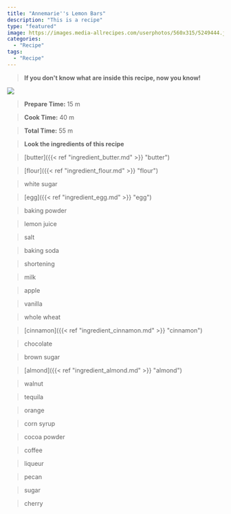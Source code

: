 ```yaml
---
title: "Annemarie''s Lemon Bars"
description: "This is a recipe"
type: "featured"
image: https://images.media-allrecipes.com/userphotos/560x315/5249444.jpg
categories: 
  - "Recipe"
tags: 
  - "Recipe"
---
```



>**If you don't know what are inside this recipe, now you know!**

![](../images/Recipes-Banner.jpg)
> **Prepare Time:** 15 m


> **Cook Time:** 40 m


> **Total Time:** 55 m

> **Look the ingredients of this recipe**

> [butter]({{< ref "ingredient_butter.md" >}} "butter")

> [flour]({{< ref "ingredient_flour.md" >}} "flour")

> white sugar

> [egg]({{< ref "ingredient_egg.md" >}} "egg")

> baking powder

> lemon juice

> salt

> baking soda

> shortening

> milk

> apple

> vanilla

> whole wheat

> [cinnamon]({{< ref "ingredient_cinnamon.md" >}} "cinnamon")

> chocolate

> brown sugar

> [almond]({{< ref "ingredient_almond.md" >}} "almond")

> walnut

> tequila

> orange

> corn syrup

> cocoa powder

> coffee

> liqueur

> pecan

> sugar

> cherry

